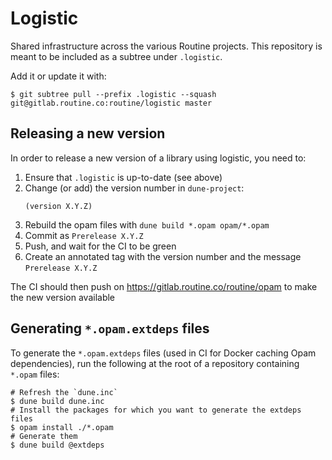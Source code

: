 # Logistic

Shared infrastructure across the various Routine projects.
This repository is meant to be included as a subtree under `.logistic`.

Add it or update it with:

```console
$ git subtree pull --prefix .logistic --squash git@gitlab.routine.co:routine/logistic master
```

## Releasing a new version

In order to release a new version of a library using logistic, you need to:

1. Ensure that `.logistic` is up-to-date (see above)
2. Change (or add) the version number in `dune-project`:
    ```
    (version X.Y.Z)
    ```
3. Rebuild the opam files with `dune build *.opam opam/*.opam`
4. Commit as `Prerelease X.Y.Z`
5. Push, and wait for the CI to be green
6. Create an annotated tag with the version number and the message `Prerelease X.Y.Z`

The CI should then push on https://gitlab.routine.co/routine/opam to make the new version available

## Generating `*.opam.extdeps` files

To generate the `*.opam.extdeps` files (used in CI for Docker caching Opam dependencies), run the following at the root of a repository containing `*.opam` files:
```console
# Refresh the `dune.inc`
$ dune build dune.inc
# Install the packages for which you want to generate the extdeps files
$ opam install ./*.opam
# Generate them
$ dune build @extdeps
```
